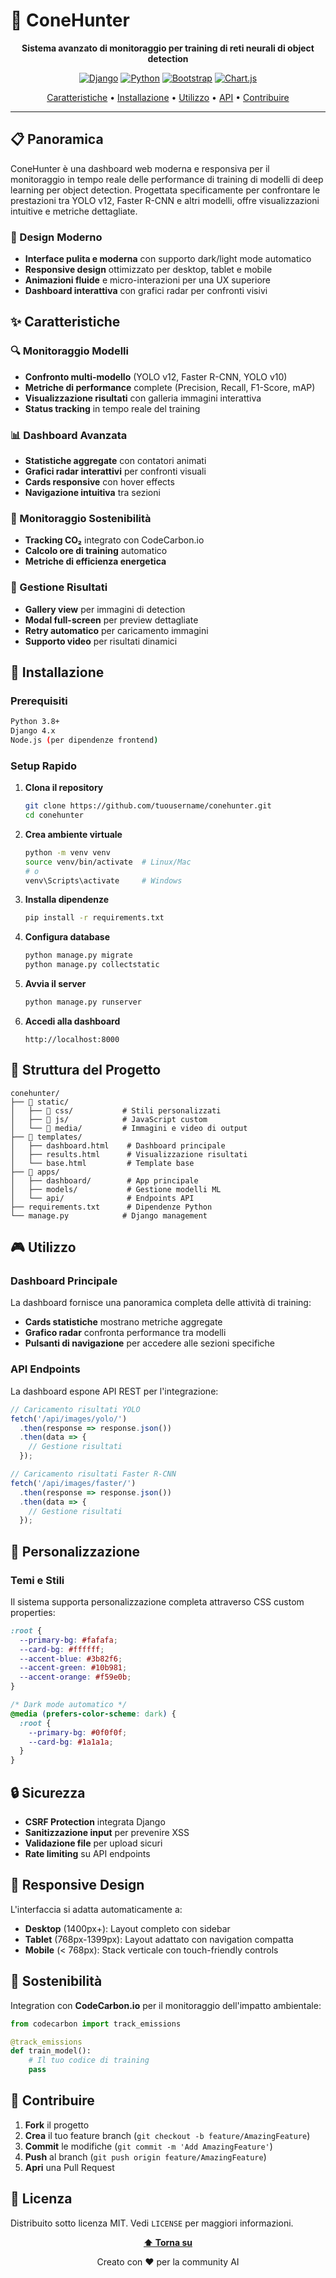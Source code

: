 # 🎯 ConeHunter

<div align="center">

**Sistema avanzato di monitoraggio per training di reti neurali di object detection**

[![Django](https://img.shields.io/badge/Django-092E20?style=flat&logo=django&logoColor=white)](https://djangoproject.com/)
[![Python](https://img.shields.io/badge/Python-3776AB?style=flat&logo=python&logoColor=white)](https://python.org/)
[![Bootstrap](https://img.shields.io/badge/Bootstrap-563D7C?style=flat&logo=bootstrap&logoColor=white)](https://getbootstrap.com/)
[![Chart.js](https://img.shields.io/badge/Chart.js-FF6384?style=flat&logo=chart.js&logoColor=white)](https://www.chartjs.org/)

[Caratteristiche](#-caratteristiche) • [Installazione](#-installazione) • [Utilizzo](#-utilizzo) • [API](#-api) • [Contribuire](#-contribuire)

</div>

---

## 📋 Panoramica

ConeHunter è una dashboard web moderna e responsiva per il monitoraggio in tempo reale delle performance di training di modelli di deep learning per object detection. Progettata specificamente per confrontare le prestazioni tra YOLO v12, Faster R-CNN e altri modelli, offre visualizzazioni intuitive e metriche dettagliate.

### 🎨 Design Moderno

- **Interface pulita e moderna** con supporto dark/light mode automatico
- **Responsive design** ottimizzato per desktop, tablet e mobile
- **Animazioni fluide** e micro-interazioni per una UX superiore
- **Dashboard interattiva** con grafici radar per confronti visivi

## ✨ Caratteristiche

### 🔍 Monitoraggio Modelli
- **Confronto multi-modello** (YOLO v12, Faster R-CNN, YOLO v10)
- **Metriche di performance** complete (Precision, Recall, F1-Score, mAP)
- **Visualizzazione risultati** con galleria immagini interattiva
- **Status tracking** in tempo reale del training

### 📊 Dashboard Avanzata
- **Statistiche aggregate** con contatori animati
- **Grafici radar interattivi** per confronti visuali
- **Cards responsive** con hover effects
- **Navigazione intuitiva** tra sezioni

### 🌱 Monitoraggio Sostenibilità
- **Tracking CO₂** integrato con CodeCarbon.io
- **Calcolo ore di training** automatico
- **Metriche di efficienza energetica**

### 🎯 Gestione Risultati
- **Gallery view** per immagini di detection
- **Modal full-screen** per preview dettagliate
- **Retry automatico** per caricamento immagini
- **Supporto video** per risultati dinamici

## 🚀 Installazione

### Prerequisiti

```bash
Python 3.8+
Django 4.x
Node.js (per dipendenze frontend)
```

### Setup Rapido

1. **Clona il repository**
   ```bash
   git clone https://github.com/tuousername/conehunter.git
   cd conehunter
   ```

2. **Crea ambiente virtuale**
   ```bash
   python -m venv venv
   source venv/bin/activate  # Linux/Mac
   # o
   venv\Scripts\activate     # Windows
   ```

3. **Installa dipendenze**
   ```bash
   pip install -r requirements.txt
   ```

4. **Configura database**
   ```bash
   python manage.py migrate
   python manage.py collectstatic
   ```

5. **Avvia il server**
   ```bash
   python manage.py runserver
   ```

6. **Accedi alla dashboard**
   ```
   http://localhost:8000
   ```

## 📁 Struttura del Progetto

```
conehunter/
├── 📁 static/
│   ├── 📁 css/           # Stili personalizzati
│   ├── 📁 js/            # JavaScript custom
│   └── 📁 media/         # Immagini e video di output
├── 📁 templates/
│   ├── dashboard.html    # Dashboard principale
│   ├── results.html      # Visualizzazione risultati
│   └── base.html         # Template base
├── 📁 apps/
│   ├── dashboard/        # App principale
│   ├── models/           # Gestione modelli ML
│   └── api/              # Endpoints API
├── requirements.txt      # Dipendenze Python
└── manage.py            # Django management
```

## 🎮 Utilizzo

### Dashboard Principale

La dashboard fornisce una panoramica completa delle attività di training:

- **Cards statistiche** mostrano metriche aggregate
- **Grafico radar** confronta performance tra modelli
- **Pulsanti di navigazione** per accedere alle sezioni specifiche



### API Endpoints

La dashboard espone API REST per l'integrazione:

```javascript
// Caricamento risultati YOLO
fetch('/api/images/yolo/')
  .then(response => response.json())
  .then(data => {
    // Gestione risultati
  });

// Caricamento risultati Faster R-CNN
fetch('/api/images/faster/')
  .then(response => response.json())
  .then(data => {
    // Gestione risultati
  });
```




## 🎨 Personalizzazione

### Temi e Stili

Il sistema supporta personalizzazione completa attraverso CSS custom properties:

```css
:root {
  --primary-bg: #fafafa;
  --card-bg: #ffffff;
  --accent-blue: #3b82f6;
  --accent-green: #10b981;
  --accent-orange: #f59e0b;
}

/* Dark mode automatico */
@media (prefers-color-scheme: dark) {
  :root {
    --primary-bg: #0f0f0f;
    --card-bg: #1a1a1a;
  }
}
```

## 🔒 Sicurezza

- **CSRF Protection** integrata Django
- **Sanitizzazione input** per prevenire XSS
- **Validazione file** per upload sicuri
- **Rate limiting** su API endpoints

## 📱 Responsive Design

L'interfaccia si adatta automaticamente a:

- **Desktop** (1400px+): Layout completo con sidebar
- **Tablet** (768px-1399px): Layout adattato con navigation compatta
- **Mobile** (< 768px): Stack verticale con touch-friendly controls

## 🌱 Sostenibilità

Integration con **CodeCarbon.io** per il monitoraggio dell'impatto ambientale:

```python
from codecarbon import track_emissions

@track_emissions
def train_model():
    # Il tuo codice di training
    pass
```

## 🤝 Contribuire

1. **Fork** il progetto
2. **Crea** il tuo feature branch (`git checkout -b feature/AmazingFeature`)
3. **Commit** le modifiche (`git commit -m 'Add AmazingFeature'`)
4. **Push** al branch (`git push origin feature/AmazingFeature`)
5. **Apri** una Pull Request

## 📄 Licenza

Distribuito sotto licenza MIT. Vedi `LICENSE` per maggiori informazioni.

<div align="center">

**[⬆ Torna su](#-conehunter)**

Creato con ❤️ per la community AI

</div>
